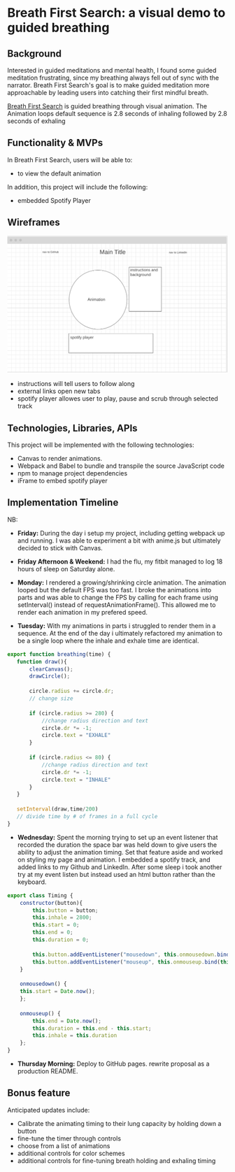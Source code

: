 # Breath First Search: a visual demo to guided breathing

## Background
Interested in guided meditations and mental health, I found some guided meditation frustrating, since my breathing always fell out of sync with the narrator. Breath First Search's goal is to make guided meditation more approachable by leading users into catching their first mindful breath.

[Breath First Search](https://jimmyvo39.github.io/Breath-First-Search/) is guided breathing through visual animation. The Animation loops default sequence is 2.8 seconds of inhaling followed by 2.8 seconds of exhaling

## Functionality & MVPs

In Breath First Search, users will be able to:
 - to view the default animation 

 


In addition, this project will include the following:
- embedded Spotify Player


## Wireframes
![This is an image](/asset/production_wireframe.png)
- instructions will tell users to follow along
- external links open new tabs
- spotify player allowes user to play, pause and scrub through selected track

## Technologies, Libraries, APIs
This project will be implemented with the following technologies:
- Canvas to render animations. 
- Webpack and Babel to bundle and transpile the source JavaScript code
- npm to manage project dependencies
- iFrame to embed spotify player



## Implementation Timeline
NB:

- **Friday:** During the day i setup my project, including getting webpack up and running. I was able to experiment a bit with anime.js but ultimately decided to stick with Canvas. 

- **Friday Afternoon & Weekend:** I had the flu, my fitbit managed to log 18 hours of sleep on Saturday alone. 

- **Monday:** I rendered a growing/shrinking circle animation. The animation looped but the default FPS was too fast.
I broke the animations into parts and was able to change the FPS by calling for each frame using setInterval() instead of requestAnimationFrame(). This allowed me to render each animation in my prefered speed. 

 - **Tuesday:** With my animations in parts i struggled to render them in a sequence. At the end of the day i ultimately refactored my animation to be a single loop where the inhale and exhale time are identical. 

 ```javascript
export function breathing(time) {
    function draw(){
        clearCanvas();
        drawCircle();

        circle.radius += circle.dr;
        // change size

        if (circle.radius >= 280) {
            //change radius direction and text
            circle.dr *= -1;
            circle.text = "EXHALE"
        }

        if (circle.radius <= 80) {
            //change radius direction and text
            circle.dr *= -1;
            circle.text = "INHALE"
        }
    }
    
    setInterval(draw,time/200)
    // divide time by # of frames in a full cycle
}
```

- **Wednesday:** Spent the morning trying to set up an event listener that recorded the duration the space bar was held down to give users the ability to adjust the animation timing. Set that feature aside and worked on styling my page and animation. I embedded a spotify track, and added links to my Github and LinkedIn. After some sleep i took another try at my event listen but instead used an html button rather than the keyboard.

```javascript
export class Timing {
    constructor(button){
        this.button = button;
        this.inhale = 2800;
        this.start = 0;
        this.end = 0;
        this.duration = 0;
   
        this.button.addEventListener("mousedown", this.onmousedown.bind(this));
        this.button.addEventListener("mouseup", this.onmouseup.bind(this))
    }

    onmousedown() {
    this.start = Date.now();
    };

    onmouseup() {
        this.end = Date.now();
        this.duration = this.end - this.start;        
        this.inhale = this.duration
    };
}
```

- **Thursday Morning:** Deploy to GitHub pages. rewrite proposal as a production README.

## Bonus feature
Anticipated updates include:
- Calibrate the animating timing to their lung capacity by holding down a button
- fine-tune the timer through controls 
- choose from a list of animations
- additional controls for color schemes
- additional controls for fine-tuning  breath holding and exhaling timing


